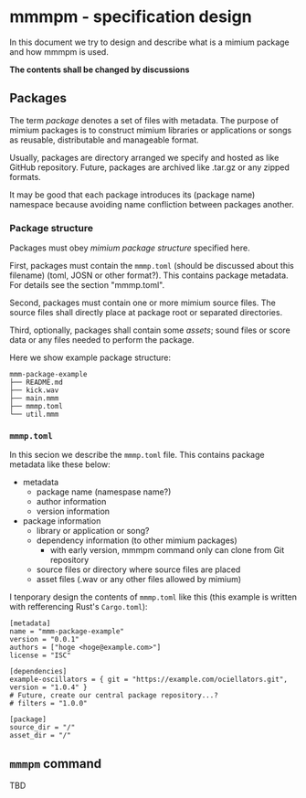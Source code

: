 # mmmpm - specification design

In this document we try to design and describe what is a mimium package and how mmmpm is used.

**The contents shall be changed by discussions**

## Packages

The term *package* denotes a set of files with metadata. The purpose of mimium packages is to construct mimium libraries or applications or songs as reusable, distributable and manageable format.

Usually, packages are directory arranged we specify and hosted as like GitHub repository. Future, packages are archived like .tar.gz or any zipped formats.

It may be good that each package introduces its (package name) namespace because avoiding name confliction between packages another.

### Package structure

Packages must obey *mimium package structure* specified here.

First, packages must contain the `mmmp.toml` (should be discussed about this filename) (toml, JOSN or other format?). This contains package metadata. For details see the section "mmmp.toml".

Second, packages must contain one or more mimium source files. The source files shall directly place at package root or separated directories.

Third, optionally, packages shall contain some *assets*; sound files or score data or any files needed to perform the package.

Here we show example package structure:

```
mmm-package-example
├── README.md
├── kick.wav
├── main.mmm
├── mmmp.toml
└── util.mmm
```

### `mmmp.toml`

In this secion we describe the `mmmp.toml` file. This contains package metadata like these below:

- metadata
    - package name (namespase name?)
    - author information
    - version information
- package information
    - library or application or song?
    - dependency information (to other mimium packages)
        - with early version, mmmpm command only can clone from Git repository
    - source files or directory where source files are placed
    - asset files (.wav or any other files allowed by mimium)

I tenporary design the contents of `mmmp.toml` like this (this example is written with refferencing Rust's `Cargo.toml`):

```
[metadata]
name = "mmm-package-example"
version = "0.0.1"
authors = ["hoge <hoge@example.com>"]
license = "ISC"

[dependencies]
example-oscillators = { git = "https://example.com/ociellators.git", version = "1.0.4" }
# Future, create our central package repository...?
# filters = "1.0.0"

[package]
source_dir = "/"
asset_dir = "/"
```

## `mmmpm` command

TBD
